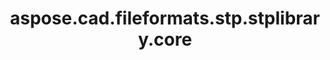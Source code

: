 ﻿---
title: aspose.cad.fileformats.stp.stplibrary.core
second_title: Aspose.CAD for Python via .NET API References
description: 
type: docs
weight: 10
url: /python-net/aspose.cad.fileformats.stp.stplibrary.core/
is_root: false
---



